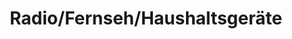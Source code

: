 ---
title: "Radio/Fernseh/Haushaltsgeräte"
url: /ehringshausen/radio-fernseh-haushaltsgeraete/
shop: Elektronik
---